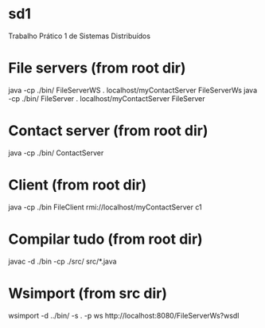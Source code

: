 # sd1
Trabalho Prático 1 de Sistemas Distribuídos

# File servers (from root dir)
java -cp ./bin/ FileServerWS . localhost/myContactServer FileServerWs
java -cp ./bin/ FileServer . localhost/myContactServer FileServer

# Contact server (from root dir)
java -cp ./bin/ ContactServer

# Client (from root dir)
java -cp ./bin FileClient rmi://localhost/myContactServer c1


# Compilar tudo (from root dir)
javac -d ./bin -cp ./src/ src/*.java	


# Wsimport (from src dir)
wsimport -d ../bin/ -s . -p ws http://localhost:8080/FileServerWs?wsdl

